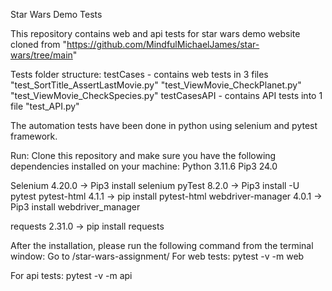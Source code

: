 Star Wars Demo Tests

This repository contains web and api tests for star wars demo website cloned from "https://github.com/MindfulMichaelJames/star-wars/tree/main"

Tests folder structure:
testCases - contains web tests in 3 files "test_SortTitle_AssertLastMovie.py" "test_ViewMovie_CheckPlanet.py" "test_ViewMovie_CheckSpecies.py"
testCasesAPI - contains API tests into 1 file "test_API.py"

The automation tests have been done in python using selenium and pytest framework.

Run:
Clone this repository and make sure you have the following dependencies installed on your machine:
Python 3.11.6
Pip3 24.0

Selenium 4.20.0 -> Pip3 install selenium
pyTest 8.2.0 -> Pip3 install -U pytest
pytest-html 4.1.1 -> pip install pytest-html
webdriver-manager 4.0.1 -> Pip3 install webdriver_manager

requests 2.31.0 -> pip install requests

After the installation, please run the following command from the terminal window:
Go to /star-wars-assignment/
For web tests:
pytest -v -m web

For api tests:
pytest -v -m api
